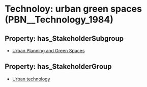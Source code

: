 # Technoloy: __urban green spaces__ (PBN__Technology_1984)

## Property: has_StakeholderSubgroup

* [Urban Planning and Green Spaces](PBN__TechSubgroup_85)

## Property: has_StakeholderGroup

* [Urban technology](PBN__TechGroup_14)

